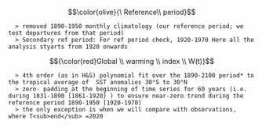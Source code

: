 
$$\color{olive}{\ Reference\\ period}$$



      > removed 1890-1950 monthly climatology (our reference period; we test departures from that period)
      > Secondary ref period: For ref period check, 1920-1970 Here all the analysis styarts from 1920 onwards
      


$${\color{red}Global \\ warming \\ index \\ W(t)}$$


      > 4th order (as in H&S) polynomial fit over the 1890-2100 period* to the tropical average of  SST anomalies 30°S to 30°N
      > zero- padding at the beginning of time series for 60 years (i.e. during 1831-1890 [1861-1920] ) to ensure near-zero trend during the reference period 1890-1950 [1920-1970]
      > the only exception is when we will compare with observations, where T<sub>end</sub> =2020

